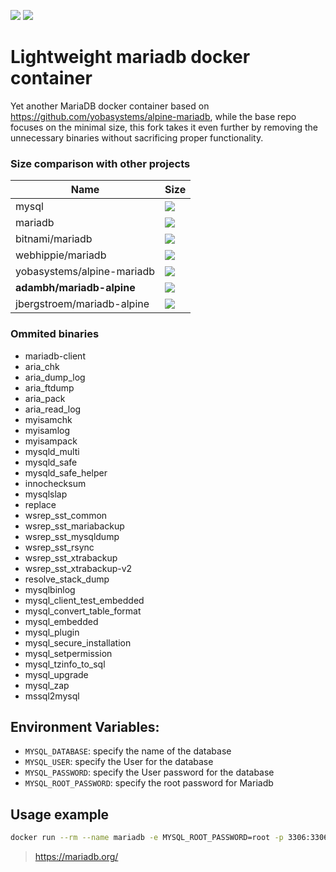 [![](https://images.microbadger.com/badges/version/adambh/mariadb-alpine.svg)](https://microbadger.com/images/adambh/mariadb-alpine "Get your own version badge on microbadger.com") [![](https://images.microbadger.com/badges/image/adambh/mariadb-alpine.svg)](https://microbadger.com/images/adambh/mariadb-alpine "Get your own image badge on microbadger.com")
# Lightweight mariadb docker container

Yet another MariaDB docker container based on https://github.com/yobasystems/alpine-mariadb, while the base repo focuses on the minimal size, this fork takes it even further by removing the unnecessary binaries without sacrificing proper functionality.

### Size comparison with other projects

| Name                       | Size |
| -------------------------- | --------------- |
| mysql                      | [![](https://images.microbadger.com/badges/image/mysql.svg)](https://microbadger.com/images/mysql "Get your own image badge on microbadger.com")          |
| mariadb                    | [![](https://images.microbadger.com/badges/image/mariadb.svg)](https://microbadger.com/images/mariadb "Get your own image badge on microbadger.com")           |
| bitnami/mariadb            | [![](https://images.microbadger.com/badges/image/bitnami/mariadb.svg)](https://microbadger.com/images/bitnami/mariadb "Get your own image badge on microbadger.com")           |
| webhippie/mariadb          | [![](https://images.microbadger.com/badges/image/webhippie/mariadb.svg)](https://microbadger.com/images/webhippie/mariadb "Get your own image badge on microbadger.com")            |
| yobasystems/alpine-mariadb | [![](https://images.microbadger.com/badges/image/yobasystems/alpine-mariadb.svg)](https://microbadger.com/images/yobasystems/alpine-mariadb "Get your own image badge on microbadger.com")            |
| **adambh/mariadb-alpine**   | [![](https://images.microbadger.com/badges/image/adambh/mariadb-alpine.svg)](https://microbadger.com/images/adambh/mariadb-alpine "Get your own image badge on microbadger.com") |
| jbergstroem/mariadb-alpine | [![](https://images.microbadger.com/badges/image/jbergstroem/mariadb-alpine.svg)](https://microbadger.com/images/jbergstroem/mariadb-alpine "Get your own image badge on microbadger.com")           |

### Ommited binaries
-   mariadb-client
-   aria_chk
-   aria_dump_log
-   aria_ftdump
-   aria_pack
-   aria_read_log
-   myisamchk
-   myisamlog
-   myisampack
-   mysqld_multi
-   mysqld_safe
-   mysqld_safe_helper
-   innochecksum
-   mysqlslap
-   replace
-   wsrep_sst_common
-   wsrep_sst_mariabackup
-   wsrep_sst_mysqldump
-   wsrep_sst_rsync
-   wsrep_sst_xtrabackup
-   wsrep_sst_xtrabackup-v2
-   resolve_stack_dump
-   mysqlbinlog
-   mysql_client_test_embedded
-   mysql_convert_table_format
-   mysql_embedded
-   mysql_plugin
-   mysql_secure_installation
-   mysql_setpermission
-   mysql_tzinfo_to_sql
-   mysql_upgrade
-   mysql_zap
-   mssql2mysql

## Environment Variables:
* `MYSQL_DATABASE`: specify the name of the database
* `MYSQL_USER`: specify the User for the database
* `MYSQL_PASSWORD`: specify the User password for the database
* `MYSQL_ROOT_PASSWORD`: specify the root password for Mariadb

## Usage example

```bash
docker run --rm --name mariadb -e MYSQL_ROOT_PASSWORD=root -p 3306:3306 -d adambh/mariadb-alpine:latest

```


> https://mariadb.org/
